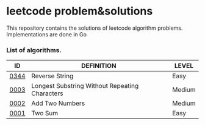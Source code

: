 # leetcode problem&solutions

This repository contains the solutions of leetcode algorithm problems. Implementations are done in Go

### List of algorithms.


| ID | DEFINITION | LEVEL
| ------ | ------ | ------ |
| [0344]((https://leetcode.com/problems/reverse-string/)) | Reverse String | Easy
| [0003]((https://leetcode.com/problems/longest-substring-without-repeating-characters/)) | Longest Substring Without Repeating Characters | Medium
| [0002]((https://leetcode.com/problems/add-two-numbers/)) | Add Two Numbers | Medium
| [0001]((https://leetcode.com/problems/two-sum/)) | Two Sum | Easy